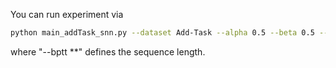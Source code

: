  You can run experiment via 
 ```bash
python main_addTask_snn.py --dataset Add-Task --alpha 0.5 --beta 0.5 --clip 1. --lr 0.003 --optim 'Adam' --nhid 128 --log-interval 200 --epochs 10000 --bptt 1000 --seed 444
  ```
 where "--bptt **" defines the sequence length.
